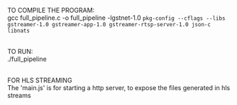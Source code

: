 TO COMPILE THE PROGRAM:<br>
gcc full_pipeline.c -o full_pipeline -lgstnet-1.0 `pkg-config --cflags --libs gstreamer-1.0 gstreamer-app-1.0 gstreamer-rtsp-server-1.0 json-c libnats`<br><br>

TO RUN:<br>
./full_pipeline<br><br>

FOR HLS STREAMING<br>
The 'main.js' is for starting a http server, to expose the files generated in hls streams
